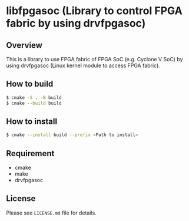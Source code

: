 libfpgasoc (Library to control FPGA fabric by using drvfpgasoc)
===============================================================

Overview
--------
This is a library to use FPGA fabric of FPGA SoC (e.g. Cyclone V SoC) by using drvfpgasoc (Linux kernel module to access FPGA fabric).

How to build
------------
```sh
$ cmake -S . -B build
$ cmake --build build
```

How to install
--------------
```sh
$ cmake --install build --prefix <Path to install>
```

Requirement
-----------
* cmake
* make
* drvfpgasoc

License
-------
Please see `LICENSE.md` file for details.

